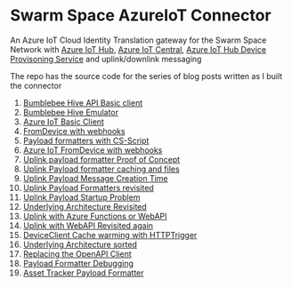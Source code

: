 # Swarm Space AzureIoT Connector

An Azure IoT Cloud Identity Translation gateway for the Swarm Space Network with [Azure IoT Hub](https://azure.microsoft.com/en-us/products/iot-hub/?WT.mc_id=IoT-MVP-5001375), [Azure IoT Central](https://azure.microsoft.com/en-us/products/iot-central/?WT.mc_id=IoT-MVP-5001375), [Azure IoT Hub Device Provisoning Service](https://learn.microsoft.com/en-us/azure/iot-dps/about-iot-dps?WT.mc_id=IoT-MVP-5001375) and uplink/downlink messaging

The repo has the source code for the series of blog posts written as I built the connector

1. [Bumblebee Hive API Basic client](https://blog.devmobile.co.nz/2022/10/30/swarm-space-bumblebee-hive-api-basic-client/)
2. [Bumblebee Hive Emulator](https://blog.devmobile.co.nz/2022/11/24/swarm-space-bumblebee-hive-basic-emulator/)
3. [Azure IoT Basic Client](https://blog.devmobile.co.nz/2022/11/27/swarm-space-azure-iot-basic-client/)
4. [FromDevice with webhooks](https://blog.devmobile.co.nz/2022/12/03/swarm-space-fromdevice-with-webhooks/)
5. [Payload formatters with CS-Script](https://blog.devmobile.co.nz/2022/12/12/swarm-space-payload-formatters-with-cs-script/)
6. [Azure IoT FromDevice with webhooks](https://blog.devmobile.co.nz/2022/12/22/swarm-space-azure-iot-fromdevice-with-webhooks/)
7. [Uplink payload formatter Proof of Concept](https://blog.devmobile.co.nz/2022/12/29/swarm-space-uplink-payload-formatter-proof-of-conceptpoc/)
8. [Uplink Payload formatter caching and files](https://blog.devmobile.co.nz/2023/01/03/swarm-space-uplink-payload-formatter-caching-and-files/)
9. [Uplink Payload Message Creation Time](https://blog.devmobile.co.nz/2023/01/04/swarm-space-uplink-payload-message-creation-time/)
10. [Uplink Payload Formatters revisited](https://blog.devmobile.co.nz/2023/01/09/swarm-space-uplink-payload-formatters-revisited/)
11. [Uplink Payload Startup Problem](http://blog.devmobile.co.nz/2023/01/13/swarm-space-uplink-payload-startup/)
12. [Underlying Architecture Revisited](http://blog.devmobile.co.nz/2023/01/19/swarm-space-underlying-architecture-revisited/) 
13. [Uplink with Azure Functions or WebAPI](https://blog.devmobile.co.nz/2023/01/21/swarm-space-uplink-with-azure-functions-or-webapi/)
14. [Uplink with WebAPI Revisited again](https://blog.devmobile.co.nz/2023/02/01/swarm-space-uplink-with-webapi-revisited-again/)
15. [DeviceClient Cache warming with HTTPTrigger](https://blog.devmobile.co.nz/2023/02/05/swarm-space-deviceclient-cache-warming-with-httptrigger/)
16. [Underlying Architecture sorted](https://blog.devmobile.co.nz/2023/02/09/swarm-space-underlying-architecture-sorted/)
17. [Replacing the OpenAPI Client](https://blog.devmobile.co.nz/2023/02/20/swarm-space-replacing-the-openapi-client/)
18. [Payload Formatter Debugging](https://blog.devmobile.co.nz/2023/02/23/swarm-space-uplink-payload-formatters-azure-storage/)
19. [Asset Tracker Payload Formatter](https://blog.devmobile.co.nz/2023/02/27/swarm-space-asset-tracker-payload-formatter/)
